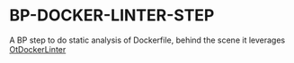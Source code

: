 # BP-DOCKER-LINTER-STEP
A BP step to do static analysis of Dockerfile, behind the scene it leverages [OtDockerLinter](https://github.com/opstree/OT-Dockerlinter)